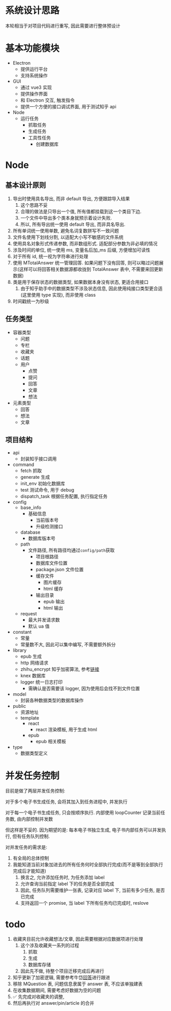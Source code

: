 # 系统设计思路

本轮相当于对项目代码进行重写, 因此需要进行整体预设计

# 基本功能模块

- Electron
  - 提供运行平台
  - 支持系统操作
- GUI
  - 通过 vue3 实现
  - 提供操作界面
  - 和 Electron 交互, 触发指令
  - 提供一个方便的接口调试界面, 用于测试知乎 api
- Node
  - 运行任务
    - 抓取任务
    - 生成任务
    - 工具性任务
      - 创建数据库

# Node

## 基本设计原则

1.  导出时使用具名导出, 而非 default 导出, 方便跟踪导入结果
    1.  这个思路不妥
    2.  合理的做法是只导出一个值, 所有值都挂载到这一个类目下边.
    3.  一个文件中导出多个类本身就预示着设计失败.
    4.  所以, 所有导出统一使用 default 导出, 而非具名导出.
2.  所有单词统一使用单数, 避免名词复数拼写不一致问题
3.  文件名使用下划线分割, 以适配大小写不敏感的文件系统
4.  使用具名对象形式传递参数, 而非数组形式. 适配部分参数为非必填的情况
5.  涉及时间的单位, 统一使用 ms, 变量名后加\_ms 后缀, 方便增加可读性
6.  对于所有 id, 统一视为字符串进行处理
7.  使用 MTotalAnswer 统一管理回答. 如果问题下没有回答, 则可以略过问题展示(这样可以将回答相关数据源都收拢到 TotalAnswer 表中, 不需要来回更新数据)
8.  类是用于保存状态的数据类型, 如果数据本身没有状态, 更适合用接口
    1.  由于知乎助手中的数据类型不涉及状态信息, 因此使用纯接口类型更合适(这里使用 type 实现), 而非使用 class
9.  时间戳统一为秒级

## 任务类型

- 容器类型
  - 问题
  - 专栏
  - 收藏夹
  - 话题
  - 用户
    - 点赞
    - 提问
    - 回答
    - 文章
    - 想法
- 元素类型
  - 回答
  - 想法
  - 文章

## 项目结构

- api
  - 封装知乎接口调用
- command
  - fetch 抓取
  - generate 生成
  - init_env 初始化数据库
  - test 测试命令, 用于 debug
  - dispatch_task 根据任务配置, 执行指定任务
- config
  - base_info
    - 基础信息
      - 当前版本号
      - 升级检测接口
  - database
    - 数据库版本号
  - path
    - 文件路径, 所有路径均通过`config/path`获取
      - 项目根路径
      - 数据库文件位置
      - package.json 文件位置
      - 缓存文件
        - 图片缓存
        - html 缓存
      - 输出目录
        - epub 输出
        - html 输出
  - request
    - 最大并发请求数
    - 默认 ua 值
- constant
  - 常量
  - 常量数不大, 因此可以集中编写, 不需要额外拆分
- library
  - epub 生成
  - http 网络请求
  - zhihu_encrypt 知乎加密算法, 参考[链接](https://github.com/niudai/VSCode-Zhihu/blob/master/src/util/g_encrypt.js)
  - knex 数据库
  - logger 统一日志打印
    - 需确认是否需要该 logger, 因为使用后会找不到文件位置
- model
  - 封装各种数据类型的数据库操作
- public
  - 资源地址
  - template
    - react
      - react 渲染模板, 用于生成 html
    - epub
      - epub 相关模板
- type
  - 数据类型定义

# 并发任务控制

目前是做了两层并发任务控制:

对于多个电子书生成任务, 会将其加入到任务进程中, 并发执行

对于每一个电子书生成任务, 只会按顺序执行. 内部使用 loopCounter 记录当前任务数, 由内部控制并发数

但这样是不妥的. 因为期望的是: 每本电子书独立生成, 电子书内部任务可以并发执行, 但有任务队列控制.

对并发任务的需求是:

1.  有全局的总体控制
2.  我能知道当前对象加进去的所有任务何时全部执行完成(而不是等到全部执行完成后才能知道)
    1.  换言之, 允许添加任务时, 为任务添加 label
    2.  允许查询当前指定 label 下的任务是否全部完成
    3.  因此, 任务队列需要维护一张表, 记录对应 label 下, 当前有多少任务, 是否已完成
    4.  支持返回一个 promise, 当 label 下所有任务均已完成时, reslove

# todo

1.  收藏夹目前允许收藏想法/文章, 因此需要根据对应数据项进行处理
    1.  这个涉及收藏夹一系列的过程
        1.  抓取
        2.  生成
        3.  数据库存储
    2.  因此先不做, 待整个项目迁移完成后再进行
2.  知乎更新了加密逻辑, 需要参考牛岱[回答](https://zhuanlan.zhihu.com/p/537089038)进行跟进
3.  移除 MQuestion 表, 问题信息隶属于 answer 表, 不应该单独建表
4.  在收集数据期间, 需要考虑好数据为空的问题
5.  ✅ 先完成对收藏夹的调整,
6.  然后再执行对 answer/pin/article 的合并
